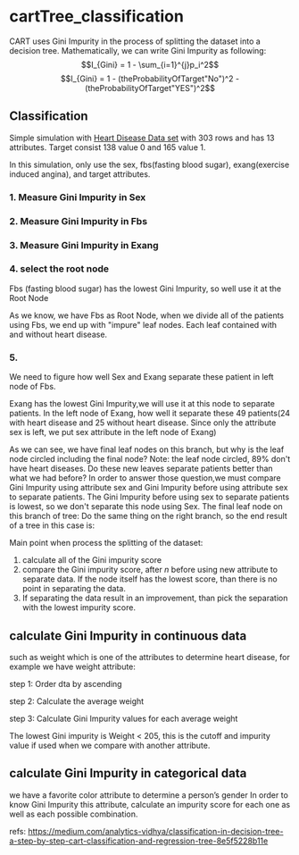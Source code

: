 # cartTree_classification

CART uses Gini Impurity in the process of splitting the dataset into a decision tree.
Mathematically, we can write Gini Impurity as following:
$$I_{Gini} = 1 - \sum_{i=1}^{j}p_i^2$$
$$I_{Gini} = 1 - (theProbabilityOfTarget"No")^2 - (theProbabilityOfTarget"YES")^2$$




## Classification
Simple simulation with [Heart Disease Data set](https://www.kaggle.com/datasets/johnsmith88/heart-disease-dataset?resource=download) with 303 rows and has 13 attributes. Target consist 138 value 0 and 165 value 1.

In this simulation, only use the sex, fbs(fasting blood sugar), exang(exercise induced angina), and target attributes.

### 1. Measure Gini Impurity in Sex
[](./alg_cartTree_classification/1.png)
[](./alg_cartTree_classification/2.png)

### 2. Measure Gini Impurity in Fbs
[](./alg_cartTree_classification/3.png)
[](./alg_cartTree_classification/4.png)

### 3. Measure Gini Impurity in Exang
[](./alg_cartTree_classification/5.png)
[](./alg_cartTree_classification/6.png)

### 4. select the root node
Fbs (fasting blood sugar) has the lowest Gini Impurity, so well use it at the Root Node

As we know, we have Fbs as Root Node, when we divide all of the patients using Fbs, we end up with "impure" leaf nodes. Each leaf contained with and without heart disease.

[](./alg_cartTree_classification/7.png)

### 5.
We need to figure how well Sex and Exang separate these patient in left node of Fbs.
[](./alg_cartTree_classification/8.png)


Exang has the lowest Gini Impurity,we will use it at this node to separate patients.
[](./alg_cartTree_classification/9.png)
In the left node of Exang, how well it separate these 49 patients(24 with heart disease and 25 without heart disease. Since only the attribute sex is left, we put sex attribute in the left node of Exang)
[](./alg_cartTree_classification/10.png)

As we can see, we have final leaf nodes on this branch, but why is the leaf node circled including the final node?
Note: the leaf node circled, 89% don't have heart diseases.
Do these new leaves separate patients better than what we had before?
In order to answer those question,we must compare Gini Impurity using attribute sex and Gini Impurity before using attribute sex to separate patients.
[](./alg_cartTree_classification/11.png)
The Gini Impurity before using sex to separate patients is lowest, so we don't separate this node using Sex. The final leaf node on this branch of tree:
[](./alg_cartTree_classification/12.png)
Do the same thing on the right branch, so the end result of a tree in this case is:
[](./alg_cartTree_classification/13.png)

Main point when process the splitting of the dataset:
1. calculate all of the Gini impurity score
2. compare the Gini impurity score, after $n$ before using new attribute to separate data. If the node itself has the lowest score, than there is no point in separating the data.
3. If separating the data result in an improvement, than pick the separation with the lowest impurity score.




##  calculate Gini Impurity in continuous data
such as weight which is one of the attributes to determine heart disease, for example we have weight attribute:
[](./alg_cartTree_classification/14.png)

step 1: Order dta by ascending
[](./alg_cartTree_classification/15.png)

step 2: Calculate the average weight
[](./alg_cartTree_classification/16.png)

step 3: Calculate Gini Impurity values for each average weight
[](./alg_cartTree_classification/17.png)

The lowest Gini impurity is Weight < 205, this is the cutoff and impurity value if used when we compare with another attribute.

## calculate Gini Impurity in categorical data
we have a favorite color attribute to determine a person’s gender
[](./alg_cartTree_classification/18.png)
In order to know Gini Impurity this attribute, calculate an impurity score for each one as well as each possible combination.

refs:
https://medium.com/analytics-vidhya/classification-in-decision-tree-a-step-by-step-cart-classification-and-regression-tree-8e5f5228b11e